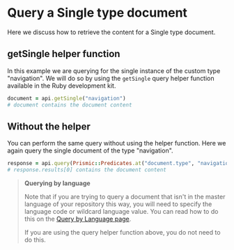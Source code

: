 # Query a Single type document

Here we discuss how to retrieve the content for a Single type document.

## getSingle helper function

In this example we are querying for the single instance of the custom type "navigation". We will do so by using the `getSingle` query helper function available in the Ruby development kit.

```ruby
document = api.getSingle("navigation")
# document contains the document content
```

## Without the helper

You can perform the same query without using the helper function. Here we again query the single document of the type "navigation".

```ruby
response = api.query(Prismic::Predicates.at("document.type", "navigation"))
# response.results[0] contains the document content
```

> **Querying by language**
>
> Note that if you are trying to query a document that isn't in the master language of your repository this way, you will need to specify the language code or wildcard language value. You can read how to do this on the [Query by Language page](../02-query-the-api/17-query-by-language.md).
>
> If you are using the query helper function above, you do not need to do this.
